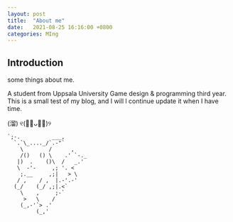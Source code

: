 ```yaml
---
layout: post
title:  "About me"
date:   2021-08-25 16:16:00 +0800
categories: MIng
---
```



## Introduction
some things about me.  

A student from Uppsala University Game design & programming third year.  
This is a small test of my blog, and I will l continue update it when I have time. 

(溜)  ୧(﹒︠ᴗ﹒︡)୨

    `;-.          ___,  
      `.`\_...._/`.-"`
        \        /      ,
        /()   () \    .' `-._
       |)  .    ()\  /   _.'
       \  -'-     ,; '. <
        ;.__     ,;|   > \
       / ,    / ,  |.-'.-'
      (_/    (_/ ,;|.<`
        \    ,     ;-`
         >   \    /
        (_,-'`> .'
             (_,'